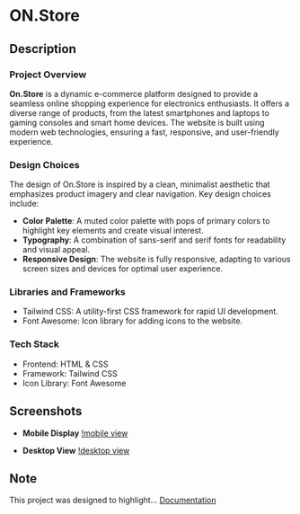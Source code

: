 # ON.Store

## Description

### Project Overview

**On.Store** is a dynamic e-commerce platform designed to provide a seamless online shopping experience for electronics enthusiasts. It offers a diverse range of products, from the latest smartphones and laptops to gaming consoles and smart home devices. The website is built using modern web technologies, ensuring a fast, responsive, and user-friendly experience.

### Design Choices

The design of On.Store is inspired by a clean, minimalist aesthetic that emphasizes product imagery and clear navigation. Key design choices include:

- **Color Palette**: A muted color palette with pops of primary colors to highlight key elements and create visual interest.
- **Typography**: A combination of sans-serif and serif fonts for readability and visual appeal.
- **Responsive Design**: The website is fully responsive, adapting to various screen sizes and devices for optimal user experience.

### Libraries and Frameworks

- Tailwind CSS: A utility-first CSS framework for rapid UI development.
- Font Awesome: Icon library for adding icons to the website.

### Tech Stack

- Frontend: HTML & CSS
- Framework: Tailwind CSS
- Icon Library: Font Awesome

## Screenshots

- **Mobile Display**
[!mobile view](assets/MobileView.png)

- **Desktop View**
[!desktop view](assets/DesktopView.png)

## Note

This project was designed to highlight... [Documentation](Documentation.md)
